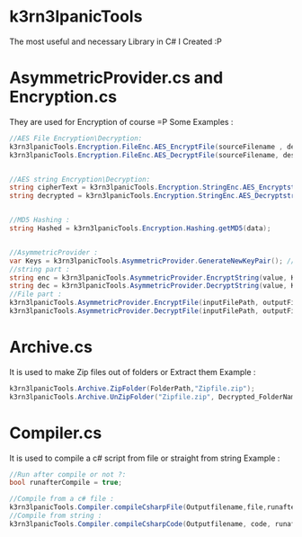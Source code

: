 # k3rn3lpanicTools
 The most useful and necessary Library in C# I Created :P

# AsymmetricProvider.cs and Encryption.cs
They are used for Encryption of course =P
Some Examples : 
```C#
//AES File Encryption\Decryption:
k3rn3lpanicTools.Encryption.FileEnc.AES_EncryptFile(sourceFilename , destinationFilename , password , iterations);
k3rn3lpanicTools.Encryption.FileEnc.AES_DecryptFile(sourceFilename, destinationFilename, password, iterations);


//AES string Encryption\Decryption:
string cipherText = k3rn3lpanicTools.Encryption.StringEnc.AES_Encryptstr(clearText, password);
string decrypted = k3rn3lpanicTools.Encryption.StringEnc.AES_Decryptstr(cipherText, password);


//MD5 Hashing :
string Hashed = k3rn3lpanicTools.Encryption.Hashing.getMD5(data);


//AsymmetricProvider :
var Keys = k3rn3lpanicTools.AsymmetricProvider.GenerateNewKeyPair(); //Creates a Key Pair for encryption
//string part :
string enc = k3rn3lpanicTools.AsymmetricProvider.EncryptString(value, Keys.PublicKey);
string dec = k3rn3lpanicTools.AsymmetricProvider.DecryptString(value, Keys.PrivateKey);
//File part :
k3rn3lpanicTools.AsymmetricProvider.EncryptFile(inputFilePath, outputFilePath, Keys.PublicKey);
k3rn3lpanicTools.AsymmetricProvider.DecryptFile(inputFilePath, outputFilePath, Keys.PrivateKey);
```

# Archive.cs
It is used to make Zip files out of folders or Extract them
Example :
```C#
k3rn3lpanicTools.Archive.ZipFolder(FolderPath,"Zipfile.zip");
k3rn3lpanicTools.Archive.UnZipFolder("Zipfile.zip", Decrypted_FolderName);
```

# Compiler.cs
It is used to compile a c# script from file or straight from string
Example :
```C#
//Run after compile or not ?:
bool runafterCompile = true;

//Compile from a c# file : 
k3rn3lpanicTools.Compiler.compileCsharpFile(Outputfilename,file,runafterCompile);
//Compile from string : 
k3rn3lpanicTools.Compiler.compileCsharpCode(Outputfilename, code, runafterCompile);
```

